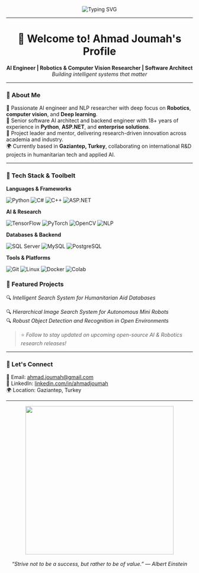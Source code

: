 <!-- Profile README for Ahmad Joumah -->

<div align="center">
  <img src="https://readme-typing-svg.herokuapp.com?font=Fira+Code&size=22&duration=4000&pause=500&color=F75C7E&center=true&vCenter=true&width=680&lines=%20AI+Engineer+%7C+Computer+Vision+%7C+Robotics+Researcher;Python+%7C+C%2B%2B+%7C+ASP.NET+Expert+%7C+C%23;R%26D+Manager+%7C+Software+Architect+%7C+Team+Mentor" alt="Typing SVG" />
</div>

---

<h1 align="center">👋 Welcome to! Ahmad Joumah's Profile</h1>

<p align="center">
  <b>AI Engineer | Robotics & Computer Vision Researcher | Software Architect</b><br>
  <i>Building intelligent systems that matter</i>
</p>

---

### 🧠 About Me

🔬 Passionate AI engineer and NLP researcher with deep focus on **Robotics**, **computer vision**,  and **Deep learning**.  
🧱 Senior software AI architect and backend engineer with 18+ years of experience in **Python**, **ASP.NET**, and **enterprise solutions**.  
🧭 Project leader and mentor, delivering research-driven innovation across academia and industry.  
🌍 Currently based in **Gaziantep, Turkey**, collaborating on international R&D projects in humanitarian tech and applied AI.

---

### 🚀 Tech Stack & Toolbelt

**Languages & Frameworks**

![Python](https://img.shields.io/badge/Python-3670A0?style=for-the-badge&logo=python&logoColor=ffdd54)
![C#](https://img.shields.io/badge/C%23-239120?style=for-the-badge&logo=c-sharp&logoColor=white)
![C++](https://img.shields.io/badge/C++-00599C?style=for-the-badge&logo=cplusplus&logoColor=white)
![ASP.NET](https://img.shields.io/badge/ASP.NET-512BD4?style=for-the-badge&logo=dotnet&logoColor=white)

**AI & Research**

![TensorFlow](https://img.shields.io/badge/TensorFlow-FF6F00?style=for-the-badge&logo=tensorflow&logoColor=white)
![PyTorch](https://img.shields.io/badge/PyTorch-EE4C2C?style=for-the-badge&logo=pytorch&logoColor=white)
![OpenCV](https://img.shields.io/badge/OpenCV-27338e?style=for-the-badge&logo=opencv&logoColor=white)
![NLP](https://img.shields.io/badge/NLP-BERT-yellowgreen?style=for-the-badge)

**Databases & Backend**

![SQL Server](https://img.shields.io/badge/SQL%20Server-CC2927?style=for-the-badge&logo=microsoftsqlserver&logoColor=white)
![MySQL](https://img.shields.io/badge/MySQL-005C84?style=for-the-badge&logo=mysql&logoColor=white)
![PostgreSQL](https://img.shields.io/badge/PostgreSQL-336791?style=for-the-badge&logo=postgresql&logoColor=white)

**Tools & Platforms**

![Git](https://img.shields.io/badge/Git-F05032?style=for-the-badge&logo=git&logoColor=white)
![Linux](https://img.shields.io/badge/Linux-FCC624?style=for-the-badge&logo=linux&logoColor=black)
![Docker](https://img.shields.io/badge/Docker-2496ED?style=for-the-badge&logo=docker&logoColor=white)
![Colab](https://img.shields.io/badge/Google%20Colab-F9AB00?style=for-the-badge&logo=googlecolab&logoColor=white)



### 📁 Featured Projects


🔍 *Intelligent Search System for Humanitarian Aid Databases*  

🔍 *Hierarchical Image Search System for Autonomous Mini Robots*  
🔍 *Robust Object Detection and Recognition in Open Environments*  
> ⭐ *Follow to stay updated on upcoming open-source AI & Robotics research releases!*


---

### 🧭 Let's Connect

📧 Email: [ahmad.joumah@gmail.com](mailto:ahmad.joumah@gmail.com)  
🔗 LinkedIn: [linkedin.com/in/ahmadjoumah](https://linkedin.com/in/ahmadjoumah)  
🌍 Location: Gaziantep, Turkey

---

<div align="center">
  <img src="https://media.giphy.com/media/qgQUggAC3Pfv687qPC/giphy.gif" width="400" />
  <br><br>
  <i>“Strive not to be a success, but rather to be of value.” — Albert Einstein</i>
</div>

